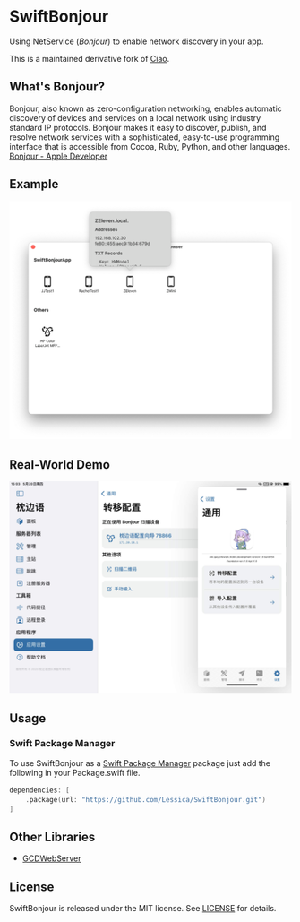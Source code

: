 # SwiftBonjour

Using NetService (*Bonjour*) to enable network discovery in your app.

This is a maintained derivative fork of [Ciao](https://github.com/AlTavares/Ciao).


## What's Bonjour?

Bonjour, also known as zero-configuration networking, enables automatic discovery of devices and services on a local network using industry standard IP protocols. Bonjour makes it easy to discover, publish, and resolve network services with a sophisticated, easy-to-use programming interface that is accessible from Cocoa, Ruby, Python, and other languages. [Bonjour - Apple Developer](https://developer.apple.com/bonjour/)


## Example

![Example 1](./Example/Screenshots/example_1.png)


## Real-World Demo

![Demo 1](./Example/Screenshots/demo_1.jpg)


## Usage

### Swift Package Manager

To use SwiftBonjour as a [Swift Package Manager](https://swift.org/package-manager/) package just add the following in your Package.swift file.

``` swift
dependencies: [
    .package(url: "https://github.com/Lessica/SwiftBonjour.git")
]
```


## Other Libraries

- [GCDWebServer](https://github.com/swisspol/GCDWebServer)


## License

SwiftBonjour is released under the MIT license. See [LICENSE](https://github.com/Lessica/SwiftBonjour/blob/main/LICENSE) for details.

